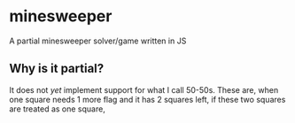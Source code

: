 # minesweeper

A partial minesweeper solver/game written in JS

## Why is it partial?

It does not *yet* implement support for what I call 50-50s. These are, when one square needs 1 more flag and it has 2 squares left, if these two squares are treated as one square, 
